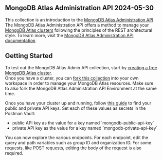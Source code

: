 ## MongoDB Atlas Administration API 2024-05-30

This collection is an introduction to the [MongoDB Atlas Administration API](https://www.mongodb.com/docs/atlas/reference/api-resources-spec/v2/). The MongoDB Atlas Administration API offers a method to manage your [MongoDB Atlas clusters](https://www.mongodb.com/resources/products/fundamentals/clusters) following the principles of the REST architectural style. To learn more, visit the [MongoDB Atlas Administration API documentation](https://www.mongodb.com/docs/atlas/api/atlas-admin-api-ref/).

## Getting Started

To test out the MongoDB Atlas Admin API collection, start by [creating a free MongoDB Atlas cluster](https://www.mongodb.com/docs/atlas/tutorial/deploy-free-tier-cluster/).  
Once you have a cluster, you can [fork this collection](https://learning.postman.com/docs/collaborating-in-postman/using-version-control/forking-elements/\#create-a-fork) into your own workspace in order to manage your MongoDB Atlas resources. Make sure to also fork the MongoDB Atlas Administration API Environment at the same time.

Once you have your cluster up and running, follow [this guide](https://www.mongodb.com/docs/atlas/configure-api-access/) to find your public and private API keys. Set each of these values as secrets in the Postman Vault: 

- public API key as the value for a key named \`mongodb-public-api-key\`  
- private API key as the value for a key named  \`mongodb-private-api-key\`

You can now explore the various endpoints. For each endpoint, edit the query and path variables such as group ID and organization ID. For some requests, like POST requests, editing the body of the request is also required. 